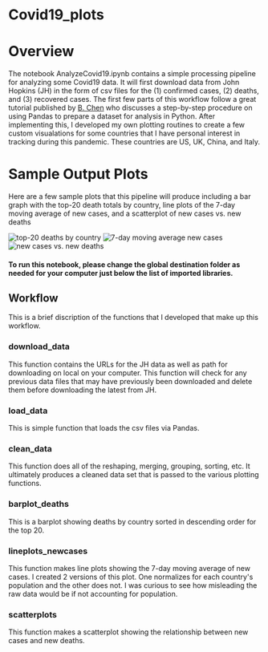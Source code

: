 # Covid19_plots


# Overview
The notebook AnalyzeCovid19.ipynb contains a simple processing pipeline for analyzing some Covid19 data. It will first download data from John Hopkins (JH) in the form of csv files for the (1) confirmed cases, (2) deaths, and (3) recovered cases.  The first few parts of this workflow follow a great tutorial published by [B. Chen](https://towardsdatascience.com/covid-19-data-processing-58aaa3663f6) who discusses a step-by-step procedure on using Pandas to prepare a dataset for analysis in Python. After implementing this, I developed my own plotting routines to create a few custom visualations for some countries that I have personal interest in tracking during this pandemic. These countries are US, UK, China, and Italy.


# Sample Output Plots
Here are a few sample plots that this pipeline will produce including a bar graph with the top-20 death totals by country, line plots of the 7-day moving average of new cases, and a scatterplot of new cases vs. new deaths

![top-20 deaths by country](/images/screenshot_deaths-by-country.png)
![7-day moving average new cases](/images/screenshot_new-daily-cases.png)
![new cases vs. new deaths](/images/screenshot_new-cases-vs-new-deaths.png)


#### To run this notebook, please change the global destination folder as needed for your computer just below the list of imported libraries.

## Workflow
This is a brief discription of the functions that I developed that make up this workflow.

### download_data
This function contains the URLs for the JH data as well as path for downloading on local on your computer. This function will check for any previous data files that may have previously been downloaded and delete them before downloading the latest from JH.

### load_data
This is simple function that loads the csv files via Pandas.

### clean_data
This function does all of the reshaping, merging, grouping, sorting, etc. It ultimately produces a cleaned data set that is passed to the various plotting functions.

### barplot_deaths
This is a barplot showing deaths by country sorted in descending order for the top 20.

### lineplots_newcases
This function makes line plots showing the 7-day moving average of new cases. I created 2 versions of this plot. One normalizes for each country's population and the other does not.  I was curious to see how misleading the raw data would be if not accounting for population.

### scatterplots
This function makes a scatterplot showing the relationship between new cases and new deaths.